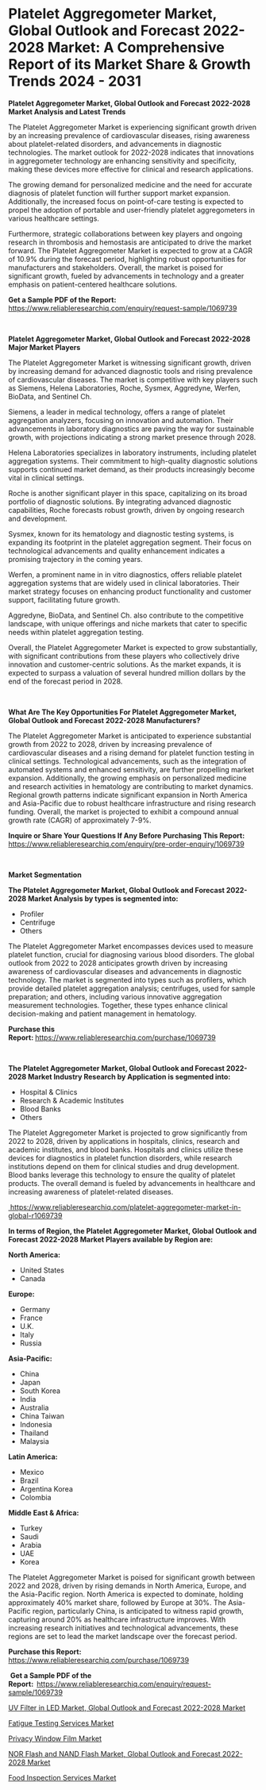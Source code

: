 <p><h1>Platelet Aggregometer Market, Global Outlook and Forecast 2022-2028 Market: A Comprehensive Report of its Market Share & Growth Trends 2024 - 2031</h1></p><p><strong>Platelet Aggregometer Market, Global Outlook and Forecast 2022-2028 Market Analysis and Latest Trends</strong></p>
<p><p>The Platelet Aggregometer Market is experiencing significant growth driven by an increasing prevalence of cardiovascular diseases, rising awareness about platelet-related disorders, and advancements in diagnostic technologies. The market outlook for 2022-2028 indicates that innovations in aggregometer technology are enhancing sensitivity and specificity, making these devices more effective for clinical and research applications. </p><p>The growing demand for personalized medicine and the need for accurate diagnosis of platelet function will further support market expansion. Additionally, the increased focus on point-of-care testing is expected to propel the adoption of portable and user-friendly platelet aggregometers in various healthcare settings.</p><p>Furthermore, strategic collaborations between key players and ongoing research in thrombosis and hemostasis are anticipated to drive the market forward. The Platelet Aggregometer Market is expected to grow at a CAGR of 10.9% during the forecast period, highlighting robust opportunities for manufacturers and stakeholders. Overall, the market is poised for significant growth, fueled by advancements in technology and a greater emphasis on patient-centered healthcare solutions.</p></p>
<p><strong>Get a Sample PDF of the Report:&nbsp;</strong> <a href="https://www.reliableresearchiq.com/enquiry/request-sample/1069739">https://www.reliableresearchiq.com/enquiry/request-sample/1069739</a></p>
<p>&nbsp;</p>
<p><strong>Platelet Aggregometer Market, Global Outlook and Forecast 2022-2028 Major Market Players</strong></p>
<p><p>The Platelet Aggregometer Market is witnessing significant growth, driven by increasing demand for advanced diagnostic tools and rising prevalence of cardiovascular diseases. The market is competitive with key players such as Siemens, Helena Laboratories, Roche, Sysmex, Aggredyne, Werfen, BioData, and Sentinel Ch.</p><p>Siemens, a leader in medical technology, offers a range of platelet aggregation analyzers, focusing on innovation and automation. Their advancements in laboratory diagnostics are paving the way for sustainable growth, with projections indicating a strong market presence through 2028.</p><p>Helena Laboratories specializes in laboratory instruments, including platelet aggregation systems. Their commitment to high-quality diagnostic solutions supports continued market demand, as their products increasingly become vital in clinical settings. </p><p>Roche is another significant player in this space, capitalizing on its broad portfolio of diagnostic solutions. By integrating advanced diagnostic capabilities, Roche forecasts robust growth, driven by ongoing research and development.</p><p>Sysmex, known for its hematology and diagnostic testing systems, is expanding its footprint in the platelet aggregation segment. Their focus on technological advancements and quality enhancement indicates a promising trajectory in the coming years.</p><p>Werfen, a prominent name in in vitro diagnostics, offers reliable platelet aggregation systems that are widely used in clinical laboratories. Their market strategy focuses on enhancing product functionality and customer support, facilitating future growth.</p><p>Aggredyne, BioData, and Sentinel Ch. also contribute to the competitive landscape, with unique offerings and niche markets that cater to specific needs within platelet aggregation testing.</p><p>Overall, the Platelet Aggregometer Market is expected to grow substantially, with significant contributions from these players who collectively drive innovation and customer-centric solutions. As the market expands, it is expected to surpass a valuation of several hundred million dollars by the end of the forecast period in 2028.</p></p>
<p>&nbsp;</p>
<p><strong>What Are The Key Opportunities For Platelet Aggregometer Market, Global Outlook and Forecast 2022-2028 Manufacturers?</strong></p>
<p><p>The Platelet Aggregometer Market is anticipated to experience substantial growth from 2022 to 2028, driven by increasing prevalence of cardiovascular diseases and a rising demand for platelet function testing in clinical settings. Technological advancements, such as the integration of automated systems and enhanced sensitivity, are further propelling market expansion. Additionally, the growing emphasis on personalized medicine and research activities in hematology are contributing to market dynamics. Regional growth patterns indicate significant expansion in North America and Asia-Pacific due to robust healthcare infrastructure and rising research funding. Overall, the market is projected to exhibit a compound annual growth rate (CAGR) of approximately 7-9%.</p></p>
<p><strong>Inquire or Share Your Questions If Any Before Purchasing This Report:</strong> <a href="https://www.reliableresearchiq.com/enquiry/pre-order-enquiry/1069739">https://www.reliableresearchiq.com/enquiry/pre-order-enquiry/1069739</a></p>
<p>&nbsp;</p>
<p><strong>Market Segmentation</strong></p>
<p><strong>The Platelet Aggregometer Market, Global Outlook and Forecast 2022-2028 Market Analysis by types is segmented into:</strong></p>
<p><ul><li>Profiler</li><li>Centrifuge</li><li>Others</li></ul></p>
<p><p>The Platelet Aggregometer Market encompasses devices used to measure platelet function, crucial for diagnosing various blood disorders. The global outlook from 2022 to 2028 anticipates growth driven by increasing awareness of cardiovascular diseases and advancements in diagnostic technology. The market is segmented into types such as profilers, which provide detailed platelet aggregation analysis; centrifuges, used for sample preparation; and others, including various innovative aggregation measurement technologies. Together, these types enhance clinical decision-making and patient management in hematology.</p></p>
<p><strong>Purchase this Report:&nbsp;</strong><a href="https://www.reliableresearchiq.com/purchase/1069739">https://www.reliableresearchiq.com/purchase/1069739</a></p>
<p>&nbsp;</p>
<p><strong>The Platelet Aggregometer Market, Global Outlook and Forecast 2022-2028 Market Industry Research by Application is segmented into:</strong></p>
<p><ul><li>Hospital & Clinics</li><li>Research & Academic Institutes</li><li>Blood Banks</li><li>Others</li></ul></p>
<p><p>The Platelet Aggregometer Market is projected to grow significantly from 2022 to 2028, driven by applications in hospitals, clinics, research and academic institutes, and blood banks. Hospitals and clinics utilize these devices for diagnostics in platelet function disorders, while research institutions depend on them for clinical studies and drug development. Blood banks leverage this technology to ensure the quality of platelet products. The overall demand is fueled by advancements in healthcare and increasing awareness of platelet-related diseases.</p></p>
<p><a href="https://www.reliableresearchiq.com/platelet-aggregometer-market-in-global-r1069739">&nbsp;https://www.reliableresearchiq.com/platelet-aggregometer-market-in-global-r1069739</a></p>
<p><strong>In terms of Region, the Platelet Aggregometer Market, Global Outlook and Forecast 2022-2028 Market Players available by Region are:</strong></p>
<p>
    <p> <strong> North America: </strong>
        <ul>
            <li>United States</li>
            <li>Canada</li>
        </ul>
        </p> 
    <p> <strong> Europe: </strong>
        <ul>
            <li>Germany</li>
            <li>France</li>
            <li>U.K.</li>
            <li>Italy</li>
            <li>Russia</li>
        </ul>
        </p> 
    <p> <strong> Asia-Pacific: </strong>
        <ul>
            <li>China</li>
            <li>Japan</li>
            <li>South Korea</li>
            <li>India</li>
            <li>Australia</li>
            <li>China Taiwan</li>
            <li>Indonesia</li>
            <li>Thailand</li>
            <li>Malaysia</li>
        </ul>
        </p> 
    <p> <strong> Latin America: </strong>
        <ul>
            <li>Mexico</li>
            <li>Brazil</li>
            <li>Argentina Korea</li>
            <li>Colombia</li>
        </ul>
        </p> 
    <p> <strong> Middle East & Africa: </strong>
        <ul>
            <li>Turkey</li>
            <li>Saudi</li>
            <li>Arabia</li>
            <li>UAE</li>
            <li>Korea</li>
        </ul>
    </p>
    </p>
<p><p>The Platelet Aggregometer Market is poised for significant growth between 2022 and 2028, driven by rising demands in North America, Europe, and the Asia-Pacific region. North America is expected to dominate, holding approximately 40% market share, followed by Europe at 30%. The Asia-Pacific region, particularly China, is anticipated to witness rapid growth, capturing around 20% as healthcare infrastructure improves. With increasing research initiatives and technological advancements, these regions are set to lead the market landscape over the forecast period.</p></p>
<p><strong>Purchase this Report: </strong><a href="https://www.reliableresearchiq.com/purchase/1069739">https://www.reliableresearchiq.com/purchase/1069739</a></p>
<p>&nbsp;<strong>Get a Sample PDF of the Report:&nbsp;&nbsp;</strong><a href="https://www.reliableresearchiq.com/enquiry/request-sample/1069739">https://www.reliableresearchiq.com/enquiry/request-sample/1069739</a></p>
<p><strong></strong></p>
<p><p><a href="https://github.com/MarilynDouglas476/Market-Research-Report-List-1/blob/main/uv-filter-in-led-market-global-outlook-and-forecast-2022-2028-market.md">UV Filter in LED Market, Global Outlook and Forecast 2022-2028 Market</a></p><p><a href="https://www.linkedin.com/pulse/global-fatigue-testing-services-market-trends-innovations-forward-looking-pgd2e?trackingId=%2BmZcBojkTJGbRIYKDcoqwA%3D%3D">Fatigue Testing Services Market</a></p><p><a href="https://issuu.com/reportprime-2/docs/privacy-window-film-market-size-203_d9a494f2ce5f0c">Privacy Window Film Market</a></p><p><a href="https://github.com/MelgarBasny/Market-Research-Report-List-1/blob/main/nor-flash-and-nand-flash-market-global-outlook-and-forecast-2022-2028-market.md">NOR Flash and NAND Flash Market, Global Outlook and Forecast 2022-2028 Market</a></p><p><a href="https://www.linkedin.com/pulse/food-inspection-services-market-trends-growth-outlook-2024-x2mfe?trackingId=lg9h2n7PQZiR9rxcyEF7gA%3D%3D">Food Inspection Services Market</a></p></p>
